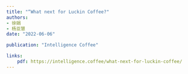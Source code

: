```yaml
---
title: "“What next for Luckin Coffee?"
authors:
- 徐娟
- 杨亚慧
date: "2022-06-06"

publication: "Intelligence Coffee"

links:
    pdf: https://intelligence.coffee/what-next-for-luckin-coffee/
---
```

